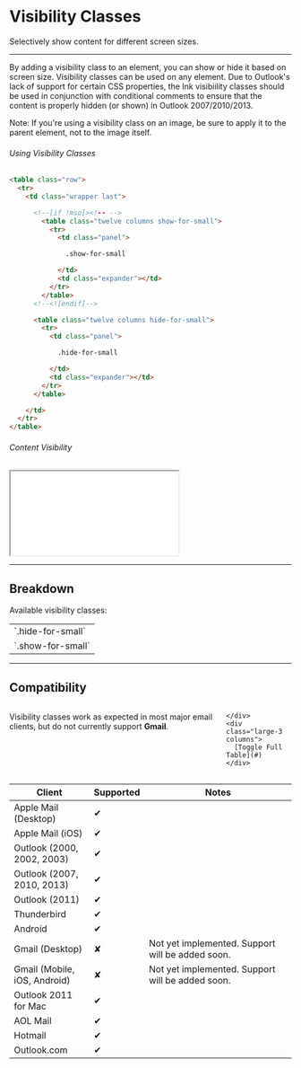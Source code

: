 # Visibility Classes
<div id="visibility-classes" data-magellan-destination="visibility-classes"></div>

Selectively show content for different screen sizes.

***

By adding a visibility class to an element, you can show or hide it based on screen size. Visibility classes can be used on any element. Due to Outlook's lack of support for certain CSS properties, the Ink visibiility classes should be used in conjunction with conditional comments to ensure that the content is properly hidden (or shown) in Outlook 2007/2010/2013.

Note: If you're using a visibility class on an image, be sure to apply it to the parent element, not to the image itself.

###### Using Visibility Classes

```html
<table class="row">
  <tr>
    <td class="wrapper last">

      <!--[if !mso]><!-- -->
        <table class="twelve columns show-for-small">
          <tr>
            <td class="panel">

              .show-for-small

            </td>
            <td class="expander"></td>
          </tr>
        </table>
      <!--<![endif]-->

      <table class="twelve columns hide-for-small">
        <tr>
          <td class="panel">

            .hide-for-small

          </td>
          <td class="expander"></td>
        </tr>
      </table>

    </td>
  </tr>
</table>
```

###### Content Visibility

<iframe id="if-visibilityClasses" src="examples/visibility-classes.html"></iframe>

***

## Breakdown

Available visibility classes:

<table>
  <tr>
    <td>`.hide-for-small`</td>
  </tr>
  <tr>
    <td>`.show-for-small`</td>
  </tr>
</table>

***

## Compatibility

<div class="compatibility-section">
  <div class="row">
    <div class="large-9 columns">

Visibility classes work as expected in most major email clients, but do not currently support **Gmail**.

    </div>
    <div class="large-3 columns">
      [Toggle Full Table](#)
    </div>
  </div>

  <div class="row">
    <div class="small-12 columns">
      <table>
        <thead>
          <tr>
            <th width="30%">Client</th>
            <th width="10%"><span>Supported</span></th>
            <th width="60%"><span>Notes</span></th>
          </tr>
        </thead>
        <tbody>
          <tr>
            <td>Apple Mail (Desktop)</td>
            <td><span class="check">&#10004;</span></td>
            <td></td>
          </tr>
          <tr>
            <td>Apple Mail (iOS)</td>
            <td><span class="check">&#10004;</span></td>
            <td></td>
          </tr>
          <tr>
            <td>Outlook (2000, 2002, 2003)</td>
            <td><span class="check">&#10004;</span></td>
            <td></td>
          </tr>
          <tr>
            <td>Outlook (2007, 2010, 2013)</td>
            <td><span class="check">&#10004;</span></td>
            <td></td>
          </tr>
          <tr>
            <td>Outlook (2011)</td>
            <td><span class="check">&#10004;</span></td>
            <td></td>
          </tr>
          <tr>
            <td>Thunderbird</td>
            <td><span class="check">&#10004;</span></td>
            <td></td>
          </tr>
          <tr>
            <td>Android</td>
            <td><span class="check">&#10004;</span></td>
            <td></td>
          </tr>
          <tr>
            <td>Gmail (Desktop)</td>
            <td><span class="x">&#10008;</span></td>
            <td>Not yet implemented. Support will be added soon.</td>
          </tr>
          <tr>
            <td>Gmail (Mobile, iOS, Android)</td>
            <td><span class="x">&#10008;</span></td>
            <td>Not yet implemented. Support will be added soon.</td>
          </tr>
          <tr>
            <td>Outlook 2011 for Mac</td>
            <td><span class="check">&#10004;</span></td>
            <td></td>
          </tr>
          <tr>
            <td>AOL Mail</td>
            <td><span class="check">&#10004;</span></td>
            <td></td>
          </tr>
          <tr>
            <td>Hotmail</td>
            <td><span class="check">&#10004;</span></td>
            <td></td>
          </tr>
          <tr>
            <td>Outlook.com</td>
            <td><span class="check">&#10004;</span></td>
            <td></td>
          </tr>
        </tbody>
      </table>
    </div>
  </div>
</div>
